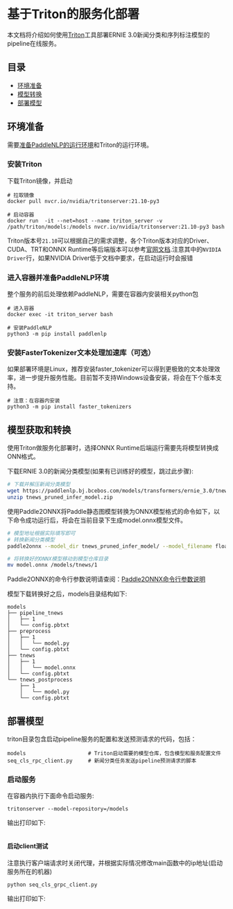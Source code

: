 # 基于Triton的服务化部署

本文档将介绍如何使用[Triton](https://github.com/triton-inference-server/server)工具部署ERNIE 3.0新闻分类和序列标注模型的pipeline在线服务。

## 目录
- [环境准备](#环境准备)
- [模型转换](#模型转换)
- [部署模型](#部署模型)

## 环境准备
需要[准备PaddleNLP的运行环境](https://github.com/PaddlePaddle/PaddleNLP/blob/develop/docs/get_started/installation.rst)和Triton的运行环境。

### 安装Triton
下载Triton镜像，并启动
```
# 拉取镜像
docker pull nvcr.io/nvidia/tritonserver:21.10-py3

# 启动容器
docker run  -it --net=host --name triton_server -v /path/triton/models:/models nvcr.io/nvidia/tritonserver:21.10-py3 bash
```
Triton版本号`21.10`可以根据自己的需求调整，各个Triton版本对应的Driver、CUDA、TRT和ONNX Runtime等后端版本可以参考[官网文档](https://docs.nvidia.com/deeplearning/frameworks/support-matrix/index.html).注意其中的`NVIDIA Driver`行，如果NVIDIA Driver低于文档中要求，在启动运行时会报错

### 进入容器并准备PaddleNLP环境
整个服务的前后处理依赖PaddleNLP，需要在容器内安装相关python包
```
# 进入容器
docker exec -it triton_server bash

# 安装PaddleNLP
python3 -m pip install paddlenlp
```

### 安装FasterTokenizer文本处理加速库（可选）
如果部署环境是Linux，推荐安装faster_tokenizer可以得到更极致的文本处理效率，进一步提升服务性能。目前暂不支持Windows设备安装，将会在下个版本支持。
```
# 注意：在容器内安装
python3 -m pip install faster_tokenizers
```


## 模型获取和转换

使用Triton做服务化部署时，选择ONNX Runtime后端运行需要先将模型转换成ONN格式。

下载ERNIE 3.0的新闻分类模型(如果有已训练好的模型，跳过此步骤):
```bash
# 下载并解压新闻分类模型
wget https://paddlenlp.bj.bcebos.com/models/transformers/ernie_3.0/tnews_pruned_infer_model.zip
unzip tnews_pruned_infer_model.zip
```

使用Paddle2ONNX将Paddle静态图模型转换为ONNX模型格式的命令如下，以下命令成功运行后，将会在当前目录下生成model.onnx模型文件。
```bash
# 模型地址根据实际填写即可
# 转换新闻分类模型
paddle2onnx --model_dir tnews_pruned_infer_model/ --model_filename float32.pdmodel --params_filename float32.pdiparams --save_file model.onnx --opset_version 13 --enable_onnx_checker True --enable_dev_version True

# 将转换好的ONNX模型移动到模型仓库目录
mv model.onnx /models/tnews/1
```
Paddle2ONNX的命令行参数说明请查阅：[Paddle2ONNX命令行参数说明](https://github.com/PaddlePaddle/Paddle2ONNX#%E5%8F%82%E6%95%B0%E9%80%89%E9%A1%B9)

模型下载转换好之后，models目录结构如下:
```
models
├── pipeline_tnews
│   ├── 1
│   └── config.pbtxt
├── preprocess
│   ├── 1
│   │   └── model.py
│   └── config.pbtxt
├── tnews
│   ├── 1
│   │   └── model.onnx
│   └── config.pbtxt
└── tnews_postprocess
    ├── 1
    │   └── model.py
    └── config.pbtxt
```

## 部署模型

triton目录包含启动pipeline服务的配置和发送预测请求的代码，包括：

```
models                    # Triton启动需要的模型仓库，包含模型和服务配置文件
seq_cls_rpc_client.py     # 新闻分类任务发送pipeline预测请求的脚本
```

### 启动服务

在容器内执行下面命令启动服务:
```
tritonserver --model-repository=/models
```
输出打印如下:
```

```

#### 启动client测试
注意执行客户端请求时关闭代理，并根据实际情况修改main函数中的ip地址(启动服务所在的机器)
```
python seq_cls_grpc_client.py
```
输出打印如下:
```
```
